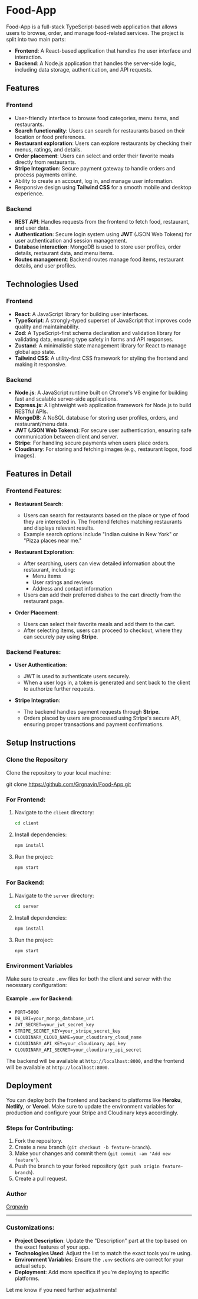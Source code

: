# Food-App

Food-App is a full-stack TypeScript-based web application that allows users to browse, order, and manage food-related services. The project is split into two main parts:

- **Frontend**: A React-based application that handles the user interface and interaction.
- **Backend**: A Node.js application that handles the server-side logic, including data storage, authentication, and API requests.

## Features

### Frontend
- User-friendly interface to browse food categories, menu items, and restaurants.
- **Search functionality**: Users can search for restaurants based on their location or food preferences.
- **Restaurant exploration**: Users can explore restaurants by checking their menus, ratings, and details.
- **Order placement**: Users can select and order their favorite meals directly from restaurants.
- **Stripe Integration**: Secure payment gateway to handle orders and process payments online.
- Ability to create an account, log in, and manage user information.
- Responsive design using **Tailwind CSS** for a smooth mobile and desktop experience.

### Backend
- **REST API**: Handles requests from the frontend to fetch food, restaurant, and user data.
- **Authentication**: Secure login system using **JWT** (JSON Web Tokens) for user authentication and session management.
- **Database interaction**: MongoDB is used to store user profiles, order details, restaurant data, and menu items.
- **Routes management**: Backend routes manage food items, restaurant details, and user profiles.

## Technologies Used

### Frontend
- **React**: A JavaScript library for building user interfaces.
- **TypeScript**: A strongly-typed superset of JavaScript that improves code quality and maintainability.
- **Zod**: A TypeScript-first schema declaration and validation library for validating data, ensuring type safety in forms and API responses.
- **Zustand**: A minimalistic state management library for React to manage global app state.
- **Tailwind CSS**: A utility-first CSS framework for styling the frontend and making it responsive.

### Backend
- **Node.js**: A JavaScript runtime built on Chrome's V8 engine for building fast and scalable server-side applications.
- **Express.js**: A lightweight web application framework for Node.js to build RESTful APIs.
- **MongoDB**: A NoSQL database for storing user profiles, orders, and restaurant/menu data.
- **JWT (JSON Web Tokens)**: For secure user authentication, ensuring safe communication between client and server.
- **Stripe**: For handling secure payments when users place orders.
- **Cloudinary**: For storing and fetching images (e.g., restaurant logos, food images).

## Features in Detail

### Frontend Features:
- **Restaurant Search**:
    - Users can search for restaurants based on the place or type of food they are interested in. The frontend fetches matching restaurants and displays relevant results.
    - Example search options include "Indian cuisine in New York" or "Pizza places near me."

- **Restaurant Exploration**:
    - After searching, users can view detailed information about the restaurant, including:
        - Menu items
        - User ratings and reviews
        - Address and contact information
    - Users can add their preferred dishes to the cart directly from the restaurant page.

- **Order Placement**:
    - Users can select their favorite meals and add them to the cart.
    - After selecting items, users can proceed to checkout, where they can securely pay using **Stripe**.

### Backend Features:
- **User Authentication**:
    - JWT is used to authenticate users securely.
    - When a user logs in, a token is generated and sent back to the client to authorize further requests.

- **Stripe Integration**:
    - The backend handles payment requests through **Stripe**.
    - Orders placed by users are processed using Stripe's secure API, ensuring proper transactions and payment confirmations.

## Setup Instructions

### Clone the Repository

Clone the repository to your local machine:

git clone https://github.com/Grgnavin/Food-App.git

### For Frontend:

1. Navigate to the `client` directory:
    ```bash
    cd client
    ```

2. Install dependencies:
    ```bash
    npm install
    ```

3. Run the project:
    ```bash
    npm start
    ```

### For Backend:

1. Navigate to the `server` directory:
    ```bash
    cd server
    ```

2. Install dependencies:
    ```bash
    npm install
    ```

3. Run the project:
    ```bash
    npm start
    ```

### Environment Variables

Make sure to create `.env` files for both the client and server with the necessary configuration:


#### Example `.env` for Backend:

- `PORT=5000`
- `DB_URI=your_mongo_database_uri`
- `JWT_SECRET=your_jwt_secret_key`
- `STRIPE_SECRET_KEY=your_stripe_secret_key`
- `CLOUDINARY_CLOUD_NAME=your_cloudinary_cloud_name`
- `CLOUDINARY_API_KEY=your_cloudinary_api_key`
- `CLOUDINARY_API_SECRET=your_cloudinary_api_secret`

The backend will be available at `http://localhost:8000`, and the frontend will be available at `http://localhost:8000`.

## Deployment

You can deploy both the frontend and backend to platforms like **Heroku**, **Netlify**, or **Vercel**. Make sure to update the environment variables for production and configure your Stripe and Cloudinary keys accordingly.

### Steps for Contributing:

1. Fork the repository.
2. Create a new branch (`git checkout -b feature-branch`).
3. Make your changes and commit them (`git commit -am 'Add new feature'`).
4. Push the branch to your forked repository (`git push origin feature-branch`).
5. Create a pull request.


### Author

[Grgnavin](https://github.com/Grgnavin)

---

### Customizations:

- **Project Description**: Update the "Description" part at the top based on the exact features of your app.
- **Technologies Used**: Adjust the list to match the exact tools you're using.
- **Environment Variables**: Ensure the `.env` sections are correct for your actual setup.
- **Deployment**: Add more specifics if you're deploying to specific platforms.

Let me know if you need further adjustments!

